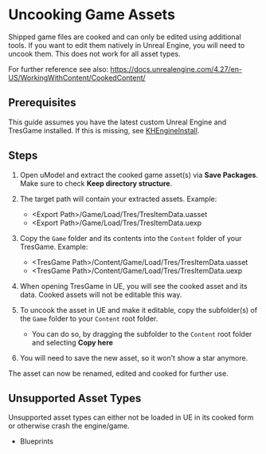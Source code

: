 # Uncooking Game Assets

Shipped game files are cooked and can only be edited using additional tools. If you want to edit them natively in Unreal Engine, you will need to uncook them. This does not work for all asset types.

For further reference see also: https://docs.unrealengine.com/4.27/en-US/WorkingWithContent/CookedContent/

## Prerequisites
This guide assumes you have the latest custom Unreal Engine and TresGame installed. If this is missing, see [KHEngineInstall](../KHEngineInstall/).

## Steps
1. Open uModel and extract the cooked game asset(s) via **Save Packages**. Make sure to check **Keep directory structure**.

2. The target path will contain your extracted assets. Example:
    - \<Export Path\>/Game/Load/Tres/TresItemData.uasset
    - \<Export Path\>/Game/Load/Tres/TresItemData.uexp

3. Copy the ``Game`` folder and its contents into the ``Content`` folder of your TresGame. Example:
    - \<TresGame Path\>/Content/Game/Load/Tres/TresItemData.uasset
    - \<TresGame Path\>/Content/Game/Load/Tres/TresItemData.uexp

4. When opening TresGame in UE, you will see the cooked asset and its data. Cooked assets will not be editable this way.

5. To uncook the asset in UE and make it editable, copy the subfolder(s) of the ``Game`` folder to your ``Content`` root folder.
    - You can do so, by dragging the subfolder to the ``Content`` root folder and selecting **Copy here**

6. You will need to save the new asset, so it won't show a star anymore.

The asset can now be renamed, edited and cooked for further use.

## Unsupported Asset Types
Unsupported asset types can either not be loaded in UE in its cooked form or otherwise crash the engine/game.
- Blueprints
